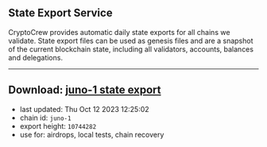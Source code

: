 ## State Export Service
CryptoCrew provides automatic daily state exports for all chains we validate. State export files can be used as genesis files and are a snapshot of the current blockchain state, including all validators, accounts, balances and delegations.

---
**Download: [juno-1 state export](https://dl.ccvalidators.com/SERVICE/juno/juno-1_export_10744282.json)**
---

- last updated: Thu Oct 12 2023 12:25:02
- chain id: `juno-1`
- export height: `10744282`
- use for: airdrops, local tests, chain recovery
